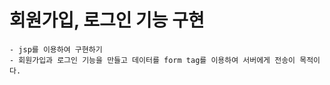 
# 회원가입, 로그인 기능 구현
```text
- jsp를 이용하여 구현하기
- 회원가입과 로그인 기능을 만들고 데이터를 form tag를 이용하여 서버에게 전송이 목적이다. 
```

